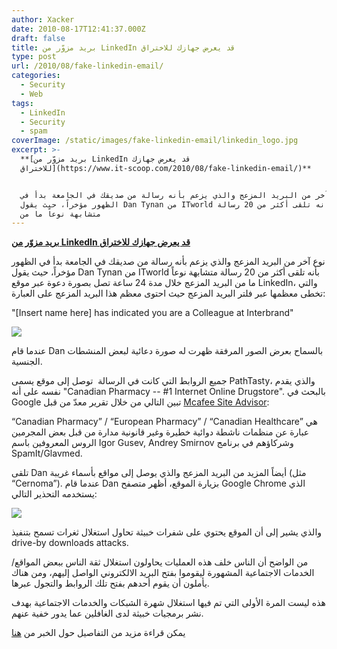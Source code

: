 ```yaml
---
author: Xacker
date: 2010-08-17T12:41:37.000Z
draft: false
title: بريد مزوّر من LinkedIn قد يعرض جهازك للاختراق
type: post
url: /2010/08/fake-linkedin-email/
categories:
  - Security
  - Web
tags:
  - LinkedIn
  - Security
  - spam
coverImage: /static/images/fake-linkedin-email/linkedin_logo.jpg
excerpt: >-
  **[بريد مزوّر من LinkedIn قد يعرض جهازك
  للاختراق](https://www.it-scoop.com/2010/08/fake-linkedin-email/)**


  نوع آخر من البريد المزعج والذي يزعم بأنه رسالة من صديقك في الجامعة بدأ في
  الظهور مؤخراً، حيث يقول Dan Tynan من ITworld بأنه تلقى أكثر من 20 رسالة
  متشابهة نوعاً ما من
---
```

**[بريد مزوّر من LinkedIn قد يعرض جهازك للاختراق](https://www.it-scoop.com/2010/08/fake-linkedin-email/)**

نوع آخر من البريد المزعج والذي يزعم بأنه رسالة من صديقك في الجامعة بدأ في الظهور مؤخراً، حيث يقول Dan Tynan من ITworld بأنه تلقى أكثر من 20 رسالة متشابهة نوعاً ما من البريد المزعج خلال مدة 24 ساعة تصل بصورة دعوة عبر موقع LinkedIn، والتي تخطى معظمها عبر فلتر البريد المزعج حيث احتوى معظم هذا البريد المزعج على العبارة:

"\[Insert name here] has indicated you are a Colleague at Interbrand"

![](/static/images/fake-linkedin-email/linkedin_logo.jpg)

عندما قام Dan بالسماح بعرض الصور المرفقة ظهرت له صورة دعائية لبعض المنشطات الجنسية.

جميع الروابط التي كانت في الرسالة  توصل إلى موقع يسمى PathTasty، والذي يقدم نفسه على أنه "Canadian Pharmacy -- #1 Internet Online Drugstore". بالبحث في Google تبين التالي من خلال تقرير معدّ من قبل [Mcafee Site Advisor](http://www.siteadvisor.com/sites/pathtasty.com/postid?p=5064232):

“Canadian Pharmacy” / “European Pharmacy” / “Canadian Healthcare” هي عبارة عن منظمات ناشطة دوائية خطيرة وغير قانونية مدارة من قبل بعض المجرمين الروس المعروفين باسم Igor Gusev, Andrey Smirnov وشركاؤهم في برنامج SpamIt/Glavmed.

تلقى Dan أيضاً المزيد من البريد المزعج والذي يوصل إلى مواقع بأسماء غريبة (مثل “Cernoma”). عندما قام Dan بزيارة الموقع، أظهر متصفح Google Chrome الذي يستخدمه التحذير التالي:

![](/static/images/fake-linkedin-email/203301-google_chrome_cernoma_warning_original.jpg.png)

والذي يشير إلى أن الموقع يحتوي على شفرات خبيثة تحاول استغلال ثغرات تسمح بتنفيذ drive-by downloads attacks.

من الواضح أن الناس خلف هذه العمليات يحاولون استغلال ثقة الناس ببعض المواقع/الخدمات الاجتماعية المشهورة ليقوموا بفتح البريد الالكتروني الواصل إليهم، ومن هناك يأملون أن يقوم أحدهم بفتح تلك الروابط والتجول عبرها.

هذه ليست المرة الأولى التي تم فيها استغلال شهرة الشبكات والخدمات الاجتماعية بهدف نشر برمجيات خبيثة لدى الغافلين عما يدور خفية عنهم.

يمكن قراءة مزيد من التفاصيل حول الخبر من [هنا](http://www.pcworld.com/article/203301/warning_fake_linkedin_email_could_infect_your_pc.html?tk=hp_new)
